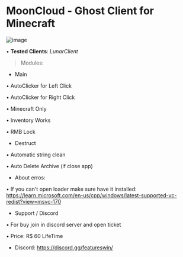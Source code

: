 # MoonCloud - Ghost Client for Minecraft

![image](https://user-images.githubusercontent.com/89749931/195244330-93f6f744-b383-4a11-bee8-67e106449053.png)

• **Tested Clients**: *LunarClient*


> Modules:

- Main

 • AutoClicker for Left Click

 • AutoClicker for Right Click

 • Minecraft Only

 • Inventory Works

 • RMB Lock

- Destruct

 • Automatic string clean

 • Auto Delete Archive (if close app)


- About erros:

 • If you can't open loader make sure have it installed: https://learn.microsoft.com/en-us/cpp/windows/latest-supported-vc-redist?view=msvc-170
 
- Support / Discord

 • For buy join in discord server and open ticket
 
 • Price: R$ 60 LifeTime
 
- Discord: https://discord.gg/featureswin/

